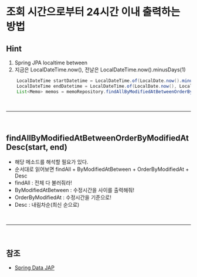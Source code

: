 # 조회 시간으로부터 24시간 이내 출력하는 방법

## Hint
  1. Spring JPA localtime between
  2. 지금은 LocalDateTime.now(), 전날은 LocalDateTime.now().minusDays(1)

```Java
    LocalDateTime startDatetime = LocalDateTime.of(LocalDate.now().minusDays(1), LocalTime.of(0,0,0));//어제
    LocalDateTime endDatetime = LocalDateTime.of(LocalDate.now(), LocalTime.of(23,59,59));
    List<Memo> memos = memoRepository.findAllByModifiedAtBetweenOrderByModifiedAtDesc(startDatetime,endDatetime);
```

<br />
<hr />
<br />

## findAllByModifiedAtBetweenOrderByModifiedAtDesc(start, end)

   * 해당 메소드를 해석할 필요가 있다.
   * 순서대로 읽어보면 findAll + ByModifiedAtBetween + OrderByModifiedAt + Desc
   * findAll : 전체 다 불러줘라!
   * ByModifiedAtBetween : 수정시간을 사이를 출력해줘!
   * OrderByModifiedAt : 수정시간을 기준으로!
   * Desc : 내림차순(최신 순으로)


<br />
<hr />
<br />


## 참조 

  - [Spring Data JAP](https://docs.spring.io/spring-data/jpa/docs/current/reference/html/#jpa.query-methods)